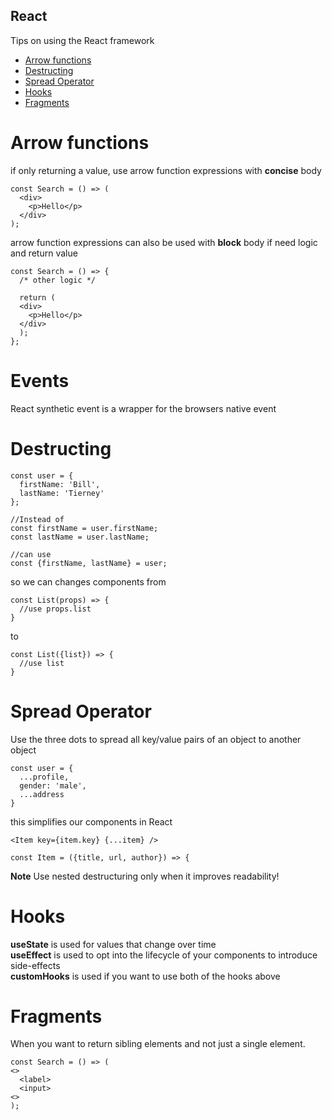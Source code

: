 ## React
Tips on using the React framework

- [Arrow functions](#arrowfunctions)
- [Destructing](#destructing)
- [Spread Operator](#spread)
- [Hooks](#useeffect)
- [Fragments](#fragment)

# Arrow functions <a name="arrowfunctions"></a>
if only returning a value, use arrow function expressions with **concise** body  
```
const Search = () => (  
  <div>  
    <p>Hello</p>  
  </div>  
);  
```

arrow function expressions can also be used with **block** body if need logic and return value
```
const Search = () => {  
  /* other logic */
  
  return (
  <div>  
    <p>Hello</p>  
  </div>
  );  
};  
```

# Events
React synthetic event is a wrapper for the browsers native event

# Destructing <a name="destructing"/></a>
```
const user = {
  firstName: 'Bill',
  lastName: 'Tierney'
}; 

//Instead of 
const firstName = user.firstName;
const lastName = user.lastName;

//can use
const {firstName, lastName} = user;
```
so we can changes components from
```
const List(props) => {
  //use props.list
}
```
to
```
const List({list}) => {
  //use list
}
```

# Spread Operator <a name="spread"/></a>
Use the three dots to spread all key/value pairs of an object to another object
```
const user = {
  ...profile,
  gender: 'male',
  ...address
}
```

this simplifies our components in React
```
<Item key={item.key} {...item} />

const Item = ({title, url, author}) => {
```

**Note** Use nested destructuring only when it improves readability!

# Hooks <a name="useeffect"/></a>
**useState** is used for values that change over time  
**useEffect** is used to opt into the lifecycle of your components to introduce side-effects  
**customHooks** is used if you want to use both of the hooks above  

# Fragments <a name="fragments"/></a>
When you want to return sibling elements and not just a single element. 
```
const Search = () => (  
<>  
  <label>  
  <input>  
<>  
);  
```
